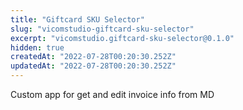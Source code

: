 ```yaml
---
title: "Giftcard SKU Selector"
slug: "vicomstudio-giftcard-sku-selector"
excerpt: "vicomstudio.giftcard-sku-selector@0.1.0"
hidden: true
createdAt: "2022-07-28T00:20:30.252Z"
updatedAt: "2022-07-28T00:20:30.252Z"
---
```

Custom app for get and edit invoice info from MD